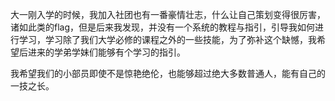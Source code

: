 大一刚入学的时候，我加入社团也有一番豪情壮志，什么让自己策划变得很厉害，诸如此类的flag，但是后来我发现，并没有一个系统的教程与指引，引导我如何进行学习，学习除了我们大学必修的课程之外的一些技能，为了弥补这个缺憾，我希望后进来的学弟学妹们能够有个学习的指引。

我希望我们的小部员即使不是惊艳绝伦，也能够超过绝大多数普通人，能有自己的一技之长。